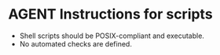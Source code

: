 # AGENT Instructions for scripts

- Shell scripts should be POSIX-compliant and executable.
- No automated checks are defined.
